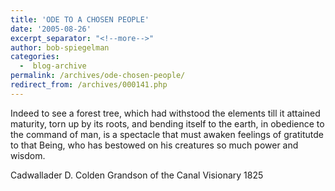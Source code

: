 ```yaml
---
title: 'ODE TO A CHOSEN PEOPLE'
date: '2005-08-26'
excerpt_separator: "<!--more-->"
author: bob-spiegelman
categories:
  -  blog-archive
permalink: /archives/ode-chosen-people/
redirect_from: /archives/000141.php
---
```

Indeed to see a forest tree, which had withstood the elements till it attained maturity, torn up by its roots, and bending itself to the earth, in obedience to the command of man, is a spectacle that must awaken feelings of gratitutde to that Being, who has bestowed on his creatures so much power and wisdom.

Cadwallader D. Colden
Grandson of the Canal Visionary
1825
